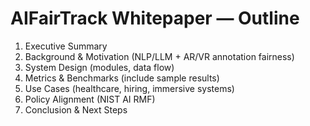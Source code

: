 # AIFairTrack Whitepaper — Outline

1. Executive Summary
2. Background & Motivation (NLP/LLM + AR/VR annotation fairness)
3. System Design (modules, data flow)
4. Metrics & Benchmarks (include sample results)
5. Use Cases (healthcare, hiring, immersive systems)
6. Policy Alignment (NIST AI RMF)
7. Conclusion & Next Steps
